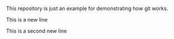 This repository is just an example for demonstrating how git works.

This is a new line

This is a second new line
